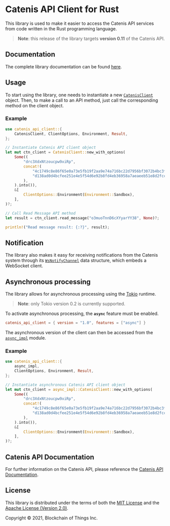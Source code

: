 # Catenis API Client for Rust

This library is used to make it easier to access the Catenis API services from code
written in the Rust programming language.

> **Note**: this release of the library targets **version 0.11** of the Catenis API.

## Documentation

The complete library documentation can be found [here](https://docs.rs/catenis_api_client/~1.0).

## Usage

To start using the library, one needs to instantiate a new [`CatenisClient`](https://docs.rs/catenis_api_client/~1.0/catenis_api_client/struct.CatenisClient.html)
object. Then, to make a call to an API method, just call the corresponding method on the client object.

### Example

```rust
use catenis_api_client::{
    CatenisClient, ClientOptions, Environment, Result,
};

// Instantiate Catenis API client object
let mut ctn_client = CatenisClient::new_with_options(
    Some((
        "drc3XdxNtzoucpw9xiRp",
        concat!(
            "4c1749c8e86f65e0a73e5fb19f2aa9e74a716bc22d7956bf3072b4bc3fbfe2a0",
            "d138ad0d4bcfee251e4e5f54d6e92b8fd4eb36958a7aeaeeb51e8d2fcc4552c3"
        ),
    ).into()),
    &[
        ClientOptions::Environment(Environment::Sandbox),
    ],
)?;

// Call Read Message API method
let result = ctn_client.read_message("o3muoTnnD6cXYyarYY38", None)?;

println!("Read message result: {:?}", result);
```

## Notification

The library also makes it easy for receiving notifications from the Catenis system through its
[`WsNotifyChannel`](https://docs.rs/catenis_api_client/~1.0/catenis_api_client/notification/struct.WsNotifyChannel.html)
data structure, which embeds a WebSocket client.

## Asynchronous processing

The library allows for asynchronous processing using the [Tokio](https://crates.io/crates/tokio/0.2.24)
runtime.

> **Note**: only Tokio version 0.2 is currently supported.

To activate asynchronous processing, the **`async`** feature must be enabled.

```toml
catenis_api_client = { version = "1.0", features = ["async"] }
```

The asynchronous version of the client can then be accessed from the [`async_impl`](https://docs.rs/catenis_api_client/~1.0/catenis_api_client/async_impl/index.html)
module.

### Example

```rust
use catenis_api_client::{
    async_impl,
    ClientOptions, Environment, Result,
};

// Instantiate asynchronous Catenis API client object
let mut ctn_client = async_impl::CatenisClient::new_with_options(
    Some((
        "drc3XdxNtzoucpw9xiRp",
        concat!(
            "4c1749c8e86f65e0a73e5fb19f2aa9e74a716bc22d7956bf3072b4bc3fbfe2a0",
            "d138ad0d4bcfee251e4e5f54d6e92b8fd4eb36958a7aeaeeb51e8d2fcc4552c3"
        ),
    ).into()),
    &[
        ClientOptions::Environment(Environment::Sandbox),
    ],
)?;
```

## Catenis API Documentation

For further information on the Catenis API, please reference the [Catenis API Documentation](https://catenis.com/docs/api).

## License

This library is distributed under the terms of both the [MIT License](LICENSE-MIT) and the [Apache License (Version 2.0)](LICENSE-APACHE).

Copyright © 2021, Blockchain of Things Inc.